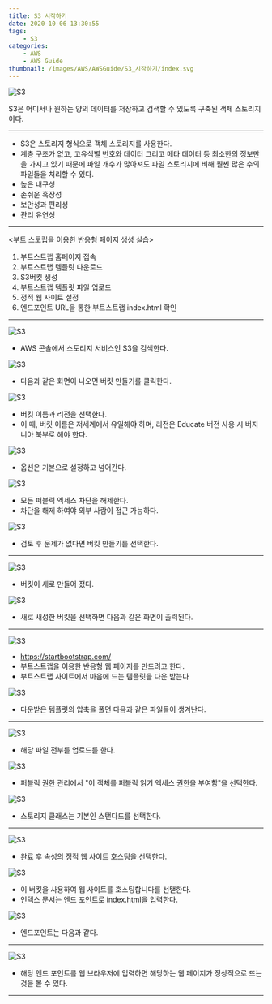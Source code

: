 ```yaml
---
title: S3 시작하기
date: 2020-10-06 13:30:55
tags:
    - S3
categories:
    - AWS
    - AWS Guide
thumbnail: /images/AWS/AWSGuide/S3_시작하기/index.svg
---
```


![S3](/images/AWS/AWSGuide/S3_시작하기/index.svg)

S3은 어디서나 원하는 양의 데이터를 저장하고 검색할 수 있도록 구축된 객체 스토리지이다.

---------------------------------------

- S3은 스토리지 형식으로 객체 스토리지를 사용한다.
- 계층 구조가 없고, 고유식별 번호와 데이터 그리고 메타 데이터 등 최소한의 정보만을 가지고 있기 때문에 파일 개수가 많아져도 파일 스토리지에 비해 훨씬 많은 수의 파일들을 처리할 수 있다.
- 높은 내구성
- 손쉬운 혹장성
- 보안성과 편리성
- 관리 유연성

---------------------------------------

<부트 스토립을 이용한 반응형 페이지 생성 실습>
1. 부트스트랩 홈페이지 접속
2. 부트스트랩 템플릿 다운로드
3. S3버킷 생성
4. 부트스트랩 템플릿 파일 업로드
5. 정적 웹 사이트 설정
6. 엔드포인트 URL을 통한 부트스트랩 index.html 확인

---------------------------------------

![S3](/images/AWS/AWSGuide/S3_시작하기/S3Start.jpg)

- AWS 콘솔에서 스토리지 서비스인 S3을 검색한다.


![S3](/images/AWS/AWSGuide/S3_시작하기/S3Start1.jpg)

- 다음과 같은 화면이 나오면 버킷 만들기를 클릭한다.


![S3](/images/AWS/AWSGuide/S3_시작하기/S3Start2.jpg)

- 버킷 이름과 리전을 선택한다.
- 이 때, 버킷 이름은 저세계에서 유일해야 하며, 리전은 Educate 버전 사용 시 버지니아 북부로 해야 한다.


![S3](/images/AWS/AWSGuide/S3_시작하기/S3Start3.jpg)

- 옵션은 기본으로 설정하고 넘어간다.


![S3](/images/AWS/AWSGuide/S3_시작하기/S3Start4.jpg)

- 모든 퍼블릭 엑세스 차단을 해제한다.
- 차단을 해제 하여야 외부 사람이 접근 가능하다.


![S3](/images/AWS/AWSGuide/S3_시작하기/S3Start5.jpg)

- 검토 후 문제가 없다면 버킷 만들기를 선택한다.

---------------------------------------

![S3](/images/AWS/AWSGuide/S3_시작하기/S3Start6.jpg)

- 버킷이 새로 만들어 졌다.


![S3](/images/AWS/AWSGuide/S3_시작하기/S3Start7.jpg)

- 새로 새성한 버킷을 선택하면 다음과 같은 화면이 출력된다.

---------------------------------------

![S3](/images/AWS/AWSGuide/S3_시작하기/S3Start8.jpg)

- https://startbootstrap.com/
- 부트스트랩을 이용한 반응형 웹 페이지를 만드려고 한다.
- 부트스트랩 사이트에서 마음에 드는 템플릿을 다운 받는다


![S3](/images/AWS/AWSGuide/S3_시작하기/S3Start9.jpg)

- 다운받은 템플릿의 압축을 풀면 다음과 같은 파일들이 생겨난다.

---------------------------------------

![S3](/images/AWS/AWSGuide/S3_시작하기/S3Start10.jpg)

- 해당 파일 전부를 업로드를 한다.


![S3](/images/AWS/AWSGuide/S3_시작하기/S3Start11.jpg)

- 퍼블릭 권한 관리에서 "이 객체를 퍼블릭 읽기 엑세스 권한을 부여함"을 선택한다.


![S3](/images/AWS/AWSGuide/S3_시작하기/S3Start12.jpg)

- 스토리지 클래스는 기본인 스탠다드를 선택한다.

---------------------------------------

![S3](/images/AWS/AWSGuide/S3_시작하기/S3Start13.jpg)

- 완료 후 속성의 정적 웹 사이트 호스팅을 선택한다.


![S3](/images/AWS/AWSGuide/S3_시작하기/S3Start14.jpg)

- 이 버킷을 사용하여 웹 사이트를 호스팅합니다를 선탣한다.
- 인덱스 문서는 엔드 포인트로 index.html을 입력한다.


![S3](/images/AWS/AWSGuide/S3_시작하기/S3Start15.jpg)

- 엔드포인트는 다음과 같다.

---------------------------------------

![S3](/images/AWS/AWSGuide/S3_시작하기/S3Start16.jpg)

- 해당 엔드 포인트를 웹 브라우저에 입력하면 해당하는 웹 페이지가 정상적으로 뜨는 것을 볼 수 있다.




---------------------------------------